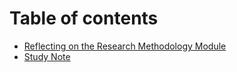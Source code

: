 # Table of contents

* [Reflecting on the Research Methodology Module](README/reflecting-on-the-research-methodology-module.md)
* [Study Note](README/study-note.md)
